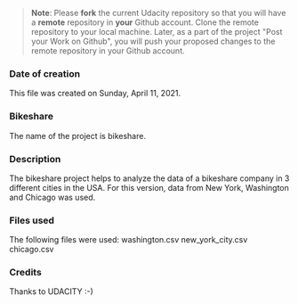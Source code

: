 >**Note**: Please **fork** the current Udacity repository so that you will have a **remote** repository in **your** Github account. Clone the remote repository to your local machine. Later, as a part of the project "Post your Work on Github", you will push your proposed changes to the remote repository in your Github account.

### Date of creation
This file was created on Sunday, April 11, 2021.

### Bikeshare
The name of the project is bikeshare.

### Description
The bikeshare project helps to analyze the data of a bikeshare company in 3 different cities in the USA.
For this version, data from New York, Washington and Chicago was used.

### Files used
The following files were used:
washington.csv
new_york_city.csv
chicago.csv

### Credits
Thanks to UDACITY :-)
